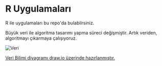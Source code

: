 # R Uygulamaları
R ile uygulamaları bu repo'da bulabilrsiniz.



Büyük veri ile algoritma tasarımı yapma süreci değişmiştir. Artık veriden, algoritmayı çıkarmaya çalışıyoruz.



![Veri](https://github.com/uzay00/VeriBilimi/blob/master/veribilimi.png)


[Veri Bilimi diyagramı draw.io üzerinde hazırlanmıştır.](https://www.draw.io/?lightbox=1&highlight=0000ff&edit=_blank&layers=1&nav=1#R7Vldk5owFP01PLYDBBAelW63L53pjDP9eIwQMWMgNsRV%2B%2BubQIKEsN2tq3ZnrQ9K7s0X59xzuUEHpOX%2BnsHN6jPNEXF8N9874IPj%2B0noim9pOLSGME5aQ8Fw3pq8o2GOfyFlVOOKLc5RbXTklBKON6Yxo1WFMm7YIGN0Z3ZbUmKuuoEFsgzzDBLb%2Bg3nfNVaYz862j8hXKz0yl6k7m8Bs3XB6LZS6zk%2BWDaf1l1CPZe60XoFc7rrmcCdA1JGKW%2Bvyn2KiIRWw9aO%2B%2FiIt9s3QxV%2FzgC%2FHfAAyRbpHUdEDJ0tqZhBbJAfFCjRzy3Vjnd1Q9lUdPDCzf7oFFeF%2Bm1mWWjDlBSUYV5C7RF7Wgx7C1u7rDb7xg78Blgkt%2B4J926FOZpvYCa9OxGHwrbiJVHuJSYkpYSyZizIIYqXmbDXnNE16nmiLEaLZbdeHzyF5wNiHO17JgXmPaIl4uwguigvCBSxKvB9rYTdMYw8Tf6qF0KRskEVuUU39ZE9caEIHCcTjJA5QBBV%2BVTqQ7QyAusaZyZo4s7Z4btouLrxQzbehx1wWg%2F%2BnwDjkBWIGyGGckNyNoI9hMIRgLSNIQI5fjCFOoaaWuELxU0ga4LcAUHxAPiablmG1Ki%2BcoYTJeZEAAwmajGwJhLww0Ov20Z2qC2aO2CexXxgMX%2BPWY4t%2BkUUc5NwSw1u87H1o9IYmEGCi0rGjyAdCedMqgOL3DlVjhLnuVxwVKBn0JgfRiaFE1tjwUgE%2BWeQ2MSWWAqceOKkgTPz1rz9fZu4h65v4h5NroZ7%2FGpS2yvJY0EEBiJITstjofvERNfMY4lF80zqa5Ye2p%2B1cH5FTCQ2VxqSqMpQfVKa6x76j5UJL5PbRmxS3Ddi0o6rQm2DyhaXSIcyCrvqTzYyWsqQbfoVMoDV9RmU6yWeybE7UpVMLiRdXdNfvsZUx5B%2FU18u4wxlo%2FXlIg6Dhu4zMAkC89kXjDF5qfrS80aYvOksDNzQpMMLT8vCIHhiomtmYc8%2BFb7lcjIyk2OgOb1CWePZhfuNKyqIYpMN%2F%2BS65omJrqqo8PmFzZxWTCx%2B8kGie9w89oB6W5WN%2BTwEY%2B9bLlbZRLZ6b%2BY0aKVNAK6XNkeO4bedNq1CJPDPVIgMJ7pq2rTPg%2F9fT7%2FsFU4yqHUiS7SxZ0epPnX8hWhF8%2Fg3Rsv98a8icPcb)
